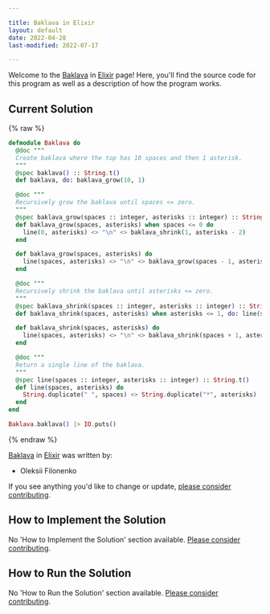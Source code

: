 ```yaml
---

title: Baklava in Elixir
layout: default
date: 2022-04-28
last-modified: 2022-07-17

---
```


Welcome to the [Baklava](https://sampleprograms.io/projects/baklava) in [Elixir](https://sampleprograms.io/languages/elixir) page! Here, you'll find the source code for this program as well as a description of how the program works.

## Current Solution

{% raw %}

```elixir
defmodule Baklava do
  @doc """
  Create baklava where the top has 10 spaces and then 1 asterisk.
  """
  @spec baklava() :: String.t()
  def baklava, do: baklava_grow(10, 1)

  @doc """
  Recursively grow the baklava until spaces <= zero.
  """
  @spec baklava_grow(spaces :: integer, asterisks :: integer) :: String.t()
  def baklava_grow(spaces, asterisks) when spaces <= 0 do
    line(0, asterisks) <> "\n" <> baklava_shrink(1, asterisks - 2)
  end

  def baklava_grow(spaces, asterisks) do
    line(spaces, asterisks) <> "\n" <> baklava_grow(spaces - 1, asterisks + 2)
  end

  @doc """
  Recursively shrink the baklava until asterisks <= zero.
  """
  @spec baklava_shrink(spaces :: integer, asterisks :: integer) :: String.t()
  def baklava_shrink(spaces, asterisks) when asterisks <= 1, do: line(spaces, 1)

  def baklava_shrink(spaces, asterisks) do
    line(spaces, asterisks) <> "\n" <> baklava_shrink(spaces + 1, asterisks - 2)
  end

  @doc """
  Return a single line of the baklava.
  """
  @spec line(spaces :: integer, asterisks :: integer) :: String.t()
  def line(spaces, asterisks) do
    String.duplicate(" ", spaces) <> String.duplicate("*", asterisks)
  end
end

Baklava.baklava() |> IO.puts()
```

{% endraw %}

[Baklava](https://sampleprograms.io/projects/baklava) in [Elixir](https://sampleprograms.io/languages/elixir) was written by:

- Oleksii Filonenko

If you see anything you'd like to change or update, [please consider contributing](https://github.com/TheRenegadeCoder/sample-programs).

## How to Implement the Solution

No 'How to Implement the Solution' section available. [Please consider contributing](https://github.com/TheRenegadeCoder/sample-programs-website).

## How to Run the Solution

No 'How to Run the Solution' section available. [Please consider contributing](https://github.com/TheRenegadeCoder/sample-programs-website).